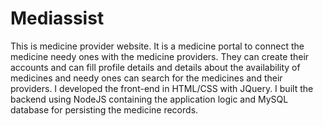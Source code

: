 # Mediassist
This is medicine provider website.
It is a medicine portal to connect the medicine needy ones with the medicine providers.
They can create their accounts and can fill profile details and details about the availability of medicines and needy ones
can search for the medicines and their providers.
I developed the front-end in HTML/CSS with JQuery.
I built the backend using NodeJS containing the application logic and MySQL database for persisting the medicine records.
